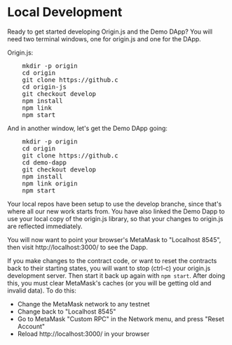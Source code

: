 # Local Development

Ready to get started developing Origin.js and the Demo DApp? You will need two terminal windows, one for origin.js and one for the DApp.

Origin.js:

<pre style="margin-right: 50%; float:none; width: inherit; margin-bottom: 10px">
    mkdir -p origin
    cd origin
    git clone https://github.com/OriginProtocol/origin-js.git
    cd origin-js
    git checkout develop
    npm install
    npm link
    npm start
</pre>

And in another window, let's get the Demo DApp going:

<pre style="margin-right: 50%; float:none; width: inherit; margin-bottom: 10px">
    mkdir -p origin
    cd origin
    git clone https://github.com/OriginProtocol/demo-dapp.git
    cd demo-dapp
    git checkout develop
    npm install
    npm link origin
    npm start
</pre>

Your local repos have been setup to use the develop branche, since that's where all our new work starts from. You have also linked the Demo Dapp to use your local copy of the origin.js library, so that your changes to origin.js are reflected immediately.

You will now want to point your browser's MetaMask to "Localhost 8545", then visit http://localhost:3000/ to see the Dapp.

If you make changes to the contract code, or want to reset the contracts back to their starting states, you will want to stop (ctrl-c) your origin.js development server. Then start it back up again with `npm start`. After doing this, you must clear MetaMask's caches (or you will be getting old and invalid data). To do this:

- Change the MetaMask network to any testnet
- Change back to "Localhost 8545"
- Go to MetaMask "Custom RPC" in the Network menu, and press "Reset Account"
- Reload http://localhost:3000/ in your browser
